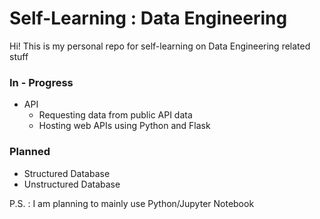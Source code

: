 # Self-Learning : Data Engineering


Hi! This is my personal repo for self-learning on Data Engineering related stuff

### In - Progress 
- API 
  - Requesting data from public API data
  - Hosting web APIs using Python and Flask

### Planned
- Structured Database
- Unstructured Database

P.S. : I am planning to mainly use Python/Jupyter Notebook
